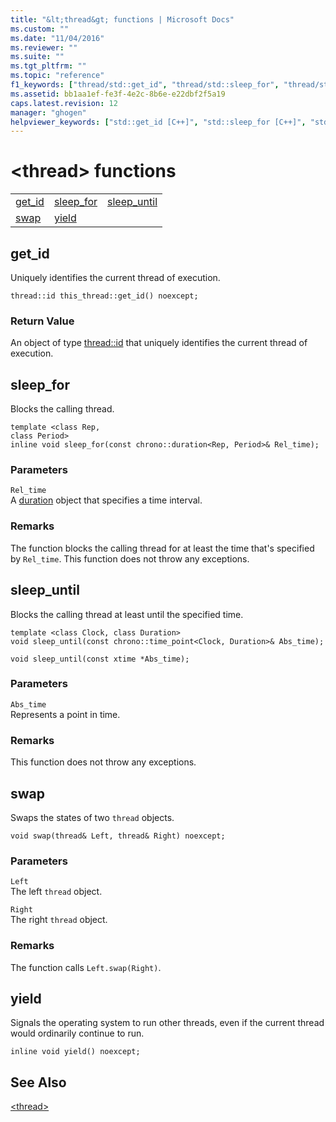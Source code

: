 ```yaml
---
title: "&lt;thread&gt; functions | Microsoft Docs"
ms.custom: ""
ms.date: "11/04/2016"
ms.reviewer: ""
ms.suite: ""
ms.tgt_pltfrm: ""
ms.topic: "reference"
f1_keywords: ["thread/std::get_id", "thread/std::sleep_for", "thread/std::sleep_until", "thread/std::swap", "thread/std::yield"]
ms.assetid: bb1aa1ef-fe3f-4e2c-8b6e-e22dbf2f5a19
caps.latest.revision: 12
manager: "ghogen"
helpviewer_keywords: ["std::get_id [C++]", "std::sleep_for [C++]", "std::sleep_until [C++]", "std::swap [C++]", "std::yield [C++]"]
---
```

# &lt;thread&gt; functions
||||  
|-|-|-|  
|[get_id](#get_id)|[sleep_for](#sleep_for)|[sleep_until](#sleep_until)|  
|[swap](#swap)|[yield](#yield)|  
  
##  <a name="get_id"></a>  get_id  
 Uniquely identifies the current thread of execution.  
  
```  
thread::id this_thread::get_id() noexcept;  
```  
  
### Return Value  
 An object of type [thread::id](../standard-library/thread-class.md) that uniquely identifies the current thread of execution.  
  
##  <a name="sleep_for"></a>  sleep_for  
 Blocks the calling thread.  
  
```  
template <class Rep,  
class Period>  
inline void sleep_for(const chrono::duration<Rep, Period>& Rel_time);
```  
  
### Parameters  
 `Rel_time`  
 A [duration](../standard-library/duration-class.md) object that specifies a time interval.  
  
### Remarks  
 The function blocks the calling thread for at least the time that's specified by `Rel_time`. This function does not throw any exceptions.  
  
##  <a name="sleep_until"></a>  sleep_until  
 Blocks the calling thread at least until the specified time.  
  
```  
template <class Clock, class Duration>  
void sleep_until(const chrono::time_point<Clock, Duration>& Abs_time);

void sleep_until(const xtime *Abs_time);
```  
  
### Parameters  
 `Abs_time`  
 Represents a point in time.  
  
### Remarks  
 This function does not throw any exceptions.  
  
##  <a name="swap"></a>  swap  
 Swaps the states of two `thread` objects.  
  
```  
void swap(thread& Left, thread& Right) noexcept;  
```  
  
### Parameters  
 `Left`  
 The left `thread` object.  
  
 `Right`  
 The right `thread` object.  
  
### Remarks  
 The function calls `Left.swap(Right)`.  
  
##  <a name="yield"></a>  yield  
 Signals the operating system to run other threads, even if the current thread would ordinarily continue to run.  
  
```  
inline void yield() noexcept;  
```  
  
## See Also  
 [\<thread>](../standard-library/thread.md)

